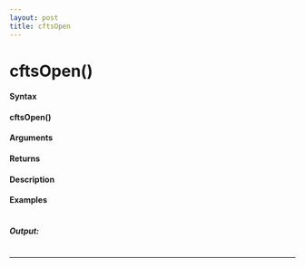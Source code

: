 ```yaml
---
layout: post
title: cftsOpen
---
```


# cftsOpen()


#### Syntax

#### cftsOpen()

#### Arguments

#### Returns

#### Description

#### Examples

```

```

##### Output:

```

```

---